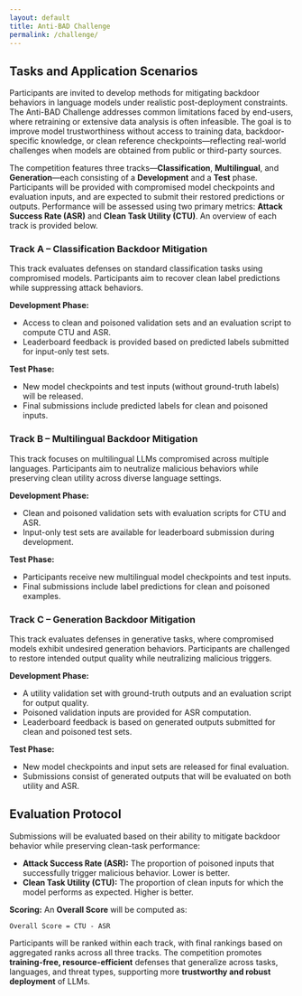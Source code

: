 ```yaml
---
layout: default
title: Anti-BAD Challenge
permalink: /challenge/
---
```


## Tasks and Application Scenarios

Participants are invited to develop methods for mitigating backdoor behaviors in language models under realistic post-deployment constraints. The Anti-BAD Challenge addresses common limitations faced by end-users, where retraining or extensive data analysis is often infeasible. The goal is to improve model trustworthiness without access to training data, backdoor-specific knowledge, or clean reference checkpoints—reflecting real-world challenges when models are obtained from public or third-party sources.

The competition features three tracks—**Classification**, **Multilingual**, and **Generation**—each consisting of a **Development** and a **Test** phase. Participants will be provided with compromised model checkpoints and evaluation inputs, and are expected to submit their restored predictions or outputs. Performance will be assessed using two primary metrics: **Attack Success Rate (ASR)** and **Clean Task Utility (CTU)**. An overview of each track is provided below.

### Track A – Classification Backdoor Mitigation

This track evaluates defenses on standard classification tasks using compromised models. Participants aim to recover clean label predictions while suppressing attack behaviors.

**Development Phase:**
- Access to clean and poisoned validation sets and an evaluation script to compute CTU and ASR.
- Leaderboard feedback is provided based on predicted labels submitted for input-only test sets.

**Test Phase:**
- New model checkpoints and test inputs (without ground-truth labels) will be released.
- Final submissions include predicted labels for clean and poisoned inputs.

### Track B – Multilingual Backdoor Mitigation

This track focuses on multilingual LLMs compromised across multiple languages. Participants aim to neutralize malicious behaviors while preserving clean utility across diverse language settings.

**Development Phase:**
- Clean and poisoned validation sets with evaluation scripts for CTU and ASR.
- Input-only test sets are available for leaderboard submission during development.

**Test Phase:**
- Participants receive new multilingual model checkpoints and test inputs.
- Final submissions include label predictions for clean and poisoned examples.

### Track C – Generation Backdoor Mitigation

This track evaluates defenses in generative tasks, where compromised models exhibit undesired generation behaviors. Participants are challenged to restore intended output quality while neutralizing malicious triggers.

**Development Phase:**
- A utility validation set with ground-truth outputs and an evaluation script for output quality.
- Poisoned validation inputs are provided for ASR computation.
- Leaderboard feedback is based on generated outputs submitted for clean and poisoned test sets.

**Test Phase:**
- New model checkpoints and input sets are released for final evaluation.
- Submissions consist of generated outputs that will be evaluated on both utility and ASR.

## Evaluation Protocol

Submissions will be evaluated based on their ability to mitigate backdoor behavior while preserving clean-task performance:

- **Attack Success Rate (ASR):** The proportion of poisoned inputs that successfully trigger malicious behavior. Lower is better.
- **Clean Task Utility (CTU):** The proportion of clean inputs for which the model performs as expected. Higher is better.

**Scoring:** An **Overall Score** will be computed as:
```
Overall Score = CTU - ASR
```

Participants will be ranked within each track, with final rankings based on aggregated ranks across all three tracks. The competition promotes **training-free, resource-efficient** defenses that generalize across tasks, languages, and threat types, supporting more **trustworthy and robust deployment** of LLMs.